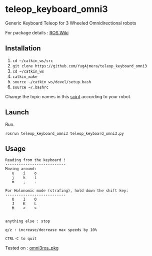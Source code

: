 # teleop_keyboard_omni3
Generic Keyboard Teleop for 3 Wheeled Omnidirectional robots

For package details : [ROS Wiki](http://wiki.ros.org/teleop_keyboard_omni3)

## Installation
1. `cd ~/catkin_ws/src`
2. `git clone https://github.com/YugAjmera/teleop_keyboard_omni3`
3. `cd ~/catkin_ws`
4. `catkin_make`
5. `source ~/catkin_ws/devel/setup.bash`
6. `source ~/.bashrc`

Change the topic names in this [scipt](teleop_keyboard_omni3.py) according to your robot.

## Launch
Run.
```
rosrun teleop_keyboard_omni3 teleop_keyboard_omni3.py 
```

## Usage

```
Reading from the keyboard !
---------------------------
Moving around:
   u    i    o
   j    k    l
   m    ,    .

For Holonomic mode (strafing), hold down the shift key:
---------------------------
   U    I    O
   J    K    L
   M    <    >


anything else : stop

q/z : increase/decrease max speeds by 10%

CTRL-C to quit
```

Tested on : [omni3ros_pkg](https://github.com/YugAjmera/omni3ros_pkg)
